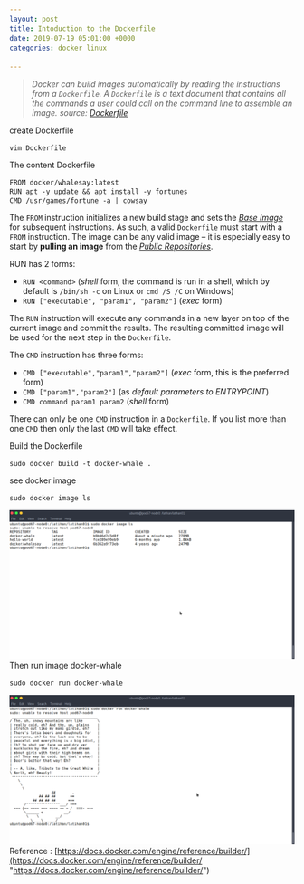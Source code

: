 ```yaml
---
layout: post
title: Intoduction to the Dockerfile
date: 2019-07-19 05:01:00 +0000
categories: docker linux

---
```

> _Docker can build images automatically by reading the instructions from a `Dockerfile`. A `Dockerfile` is a text document that contains all the commands a user could call on the command line to assemble an image. source:_ [_Dockerfile_](https://docs.docker.com/engine/reference/builder/)

create Dockerfile

    vim Dockerfile

The content Dockerfile

    FROM docker/whalesay:latest
    RUN apt -y update && apt install -y fortunes
    CMD /usr/games/fortune -a | cowsay

The `FROM` instruction initializes a new build stage and sets the [_Base Image_](https://docs.docker.com/engine/reference/glossary/#base-image) for subsequent instructions. As such, a valid `Dockerfile` must start with a `FROM` instruction. The image can be any valid image – it is especially easy to start by **pulling an image** from the [_Public Repositories_](https://docs.docker.com/engine/tutorials/dockerrepos/).

RUN has 2 forms:

* `RUN <command>` (_shell_ form, the command is run in a shell, which by default is `/bin/sh -c` on Linux or `cmd /S /C` on Windows)
* `RUN ["executable", "param1", "param2"]` (_exec_ form)

The `RUN` instruction will execute any commands in a new layer on top of the current image and commit the results. The resulting committed image will be used for the next step in the `Dockerfile`.

The `CMD` instruction has three forms:

* `CMD ["executable","param1","param2"]` (_exec_ form, this is the preferred form)
* `CMD ["param1","param2"]` (as _default parameters to ENTRYPOINT_)
* `CMD command param1 param2` (_shell_ form)

There can only be one `CMD` instruction in a `Dockerfile`. If you list more than one `CMD` then only the last `CMD` will take effect.

Build the Dockerfile

    sudo docker build -t docker-whale .

see docker image

    sudo docker image ls

![](/uploads/1_lR14Bb-YLZmsMxNRz0w4nw.png)  
Then run image docker-whale

    sudo docker run docker-whale

![](/uploads/1_Ui8A_FJAgxKTnbqXDOLfug.png)  
Reference : [https://docs.docker.com/engine/reference/builder/](https://docs.docker.com/engine/reference/builder/ "https://docs.docker.com/engine/reference/builder/")